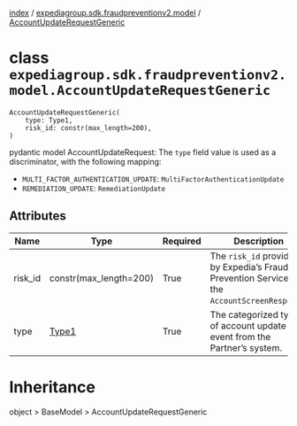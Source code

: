 [index](index.md) /
[expediagroup.sdk.fraudpreventionv2.model](expediagroup.sdk.fraudpreventionv2.model.md)
/ [AccountUpdateRequestGeneric](AccountUpdateRequestGeneric.md)

# class `expediagroup.sdk.fraudpreventionv2.model.AccountUpdateRequestGeneric`

```
AccountUpdateRequestGeneric(
    type: Type1,
    risk_id: constr(max_length=200),
)
```

pydantic model AccountUpdateRequest: The `type` field value is used as a
discriminator, with the following mapping:

- `MULTI_FACTOR_AUTHENTICATION_UPDATE`:
  `MultiFactorAuthenticationUpdate`
- `REMEDIATION_UPDATE`: `RemediationUpdate`

## Attributes

| Name    | Type                   | Required | Description                                                                                  |
| ------- | ---------------------- | -------- | -------------------------------------------------------------------------------------------- |
| risk_id | constr(max_length=200) | True     | The `risk_id` provided by Expedia’s Fraud Prevention Service in the `AccountScreenResponse`. |
| type    | [Type1](Type1.md)      | True     | The categorized type of account update event from the Partner’s system.                      |

# Inheritance

object > BaseModel > AccountUpdateRequestGeneric
